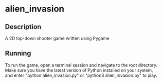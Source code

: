 # alien_invasion
  
## Description
A 2D top-down shooter game written using Pygame  
  
## Running
To run the game, open a terminal session and navigate to the root directory.  
Make sure you have the latest version of Python installed on your system,  
and enter "python alien_invasion.py" or "python3 alien_invasion.py" to play.